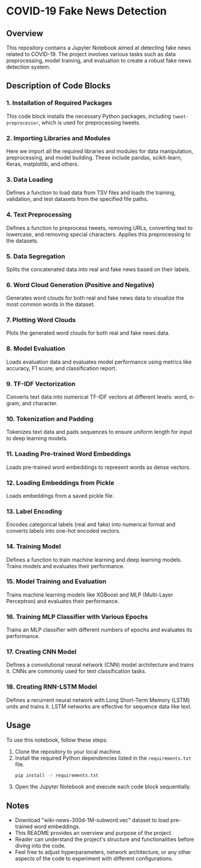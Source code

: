 # COVID-19 Fake News Detection

## Overview
This repository contains a Jupyter Notebook aimed at detecting fake news related to COVID-19. The project involves various tasks such as data preprocessing, model training, and evaluation to create a robust fake news detection system.

## Description of Code Blocks

### 1. Installation of Required Packages
This code block installs the necessary Python packages, including `tweet-preprocessor`, which is used for preprocessing tweets.

### 2. Importing Libraries and Modules
Here we import all the required libraries and modules for data manipulation, preprocessing, and model building. These include pandas, scikit-learn, Keras, matplotlib, and others.

### 3. Data Loading
Defines a function to load data from TSV files and loads the training, validation, and test datasets from the specified file paths.

### 4. Text Preprocessing
Defines a function to preprocess tweets, removing URLs, converting text to lowercase, and removing special characters. Applies this preprocessing to the datasets.

### 5. Data Segregation
Splits the concatenated data into real and fake news based on their labels.

### 6. Word Cloud Generation (Positive and Negative)
Generates word clouds for both real and fake news data to visualize the most common words in the dataset.

### 7. Plotting Word Clouds
Plots the generated word clouds for both real and fake news data.

### 8. Model Evaluation
Loads evaluation data and evaluates model performance using metrics like accuracy, F1 score, and classification report.

### 9. TF-IDF Vectorization
Converts text data into numerical TF-IDF vectors at different levels: word, n-gram, and character.

### 10. Tokenization and Padding
Tokenizes text data and pads sequences to ensure uniform length for input to deep learning models.

### 11. Loading Pre-trained Word Embeddings
Loads pre-trained word embeddings to represent words as dense vectors.

### 12. Loading Embeddings from Pickle
Loads embeddings from a saved pickle file.

### 13. Label Encoding
Encodes categorical labels (real and fake) into numerical format and converts labels into one-hot encoded vectors.

### 14. Training Model
Defines a function to train machine learning and deep learning models. Trains models and evaluates their performance.

### 15. Model Training and Evaluation
Trains machine learning models like XGBoost and MLP (Multi-Layer Perceptron) and evaluates their performance.

### 16. Training MLP Classifier with Various Epochs
Trains an MLP classifier with different numbers of epochs and evaluates its performance.

### 17. Creating CNN Model
Defines a convolutional neural network (CNN) model architecture and trains it. CNNs are commonly used for text classification tasks.

### 18. Creating RNN-LSTM Model
Defines a recurrent neural network with Long Short-Term Memory (LSTM) units and trains it. LSTM networks are effective for sequence data like text.

## Usage
To use this notebook, follow these steps:

1. Clone the repository to your local machine.
2. Install the required Python dependencies listed in the `requirements.txt` file.
    ```bash
    pip install -r requirements.txt
    ```
3. Open the Jupyter Notebook and execute each code block sequentially.

## Notes
- Download "wiki-news-300d-1M-subword.vec" dataset to load pre-trained word embeddings.
- This README provides an overview and purpose of the project. 
- Reader can understand the project's structure and functionalities before diving into the code.
- Feel free to adjust hyperparameters, network architecture, or any other aspects of the code to experiment with different configurations.


